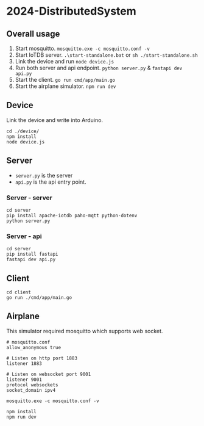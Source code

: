 # 2024-DistributedSystem

## Overall usage

1. Start mosquitto. `mosquitto.exe -c mosquitto.conf -v`
2. Start IoTDB server. `.\start-standalone.bat` or `sh ./start-standalone.sh`
3. Link the device and run `node device.js`
4. Run both server and api endpoint. `python server.py` & `fastapi dev api.py`
5. Start the client. `go run cmd/app/main.go`
6. Start the airplane simulator. `npm run dev`

## Device

Link the device and write into Arduino.

```
cd ./device/
npm install
node device.js
```

## Server

- `server.py` is the server
- `api.py` is the api entry point.

### Server - server

```
cd server
pip install apache-iotdb paho-mqtt python-dotenv
python server.py
```

### Server - api

```
cd server
pip install fastapi
fastapi dev api.py
```

## Client

```
cd client
go run ./cmd/app/main.go
```

## Airplane

This simulator required mosquitto which supports web socket.

```
# mosquitto.conf
allow_anonymous true

# Listen on http port 1883
listener 1883

# Listen on websocket port 9001
listener 9001
protocol websockets
socket_domain ipv4
```

```
mosquitto.exe -c mosquitto.conf -v
```

```
npm install
npm run dev
```
